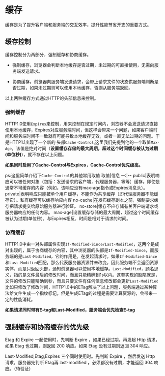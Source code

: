 # 缓存
缓存是为了提升客户端和服务端的交互效率，提升性能节省开支的重要方式。
## 缓存控制
缓存控制分为两部分，强制缓存和协商缓存。
* 强制缓存，浏览器会判断本地缓存是否过期，未过期的可直接使用，无需向服务端发送请求。

* 协商缓存，浏览器向服务端发送请求，会带上请求文件的状态供服务端判断是否过期，如果未过期则可以使用本地缓存，否则从服务端返回。

以上两种缓存方式通过HTTP的头部信息来控制。

### 强制缓存
HTTP1.0使用`Expires`来控制，用来控制在规定时间内，浏览器不会发送请求直接使用本地缓存，Expires对应服务端时间，但这样会带来一个问题，如果客户端时间和服务端时间不一致就有可能导致本地缓存无效，或者一直无法过期的问题。于是HTTP1.1出现了一个新的
头部`Cache-Control`,这里我们先提到他的一个取值`Max-Age`，该值是绝对时间（**设置缓存存储的最大周期，超过这个时间缓存被认为过期(单位秒)**），就不存在以上问题。

**如果同时启用了Cache-Control与Expires，Cache-Control优先级高。**

ps:这里简单介绍下`Cache-Control`的其他常用取值
取值|信息
--:|--
public|表明响应可以被任何对象（包括：发送请求的客户端，代理服务器，等等）缓存，即使是通常不可缓存的内容（例如，该响应没有max-age指令或Expires消息头）。
private|表明响应只能被单个用户缓存，不能作为共享缓存（即代理服务器不能缓存它）。私有缓存可以缓存响应内容
no-cache|在发布缓存副本之前，强制要求缓存把请求提交给原始服务器进行验证。
no-store|缓存不应存储有关客户端请求或服务器响应的任何内容。
max-age|设置缓存存储的最大周期，超过这个时间缓存被认为过期(单位秒)。与Expires相反，时间是相对于请求的时间。

### 协商缓存
HTTP1.0中由一对头部属性实现`If-Modified-Since/Last-Modified`，这两个是成对出现的，属于协商缓存的内容，其中浏览器的头部是`If-Modified-Since`，而服务端的是`Last-Modified`，它的作用是，在发起请求时，如果`If-Modified-Since`和`Last-Modified`匹配，那么代表服务器资源并未改变，因此服务端不会返回资源实体，而是只返回头部，通知浏览器可以使用本地缓存。`Last-Modified`，顾名思义，指的是文件最后的修改时间，而且只能精确到1s以内。这套实现的缺陷就是，文件的修改只能精确到秒，而且只要文件有任何信息修改都会更新`Last-Modified`比如只修改了修改时间，HTTP1.0中的ETag解决了以上问题，服务端通过某种算法给文件生成一个指纹标记，但是生成ETag的过程是需要计算资源的，会带来一定的性能消耗。

**如果请求同时带有E-tag和Last-Modified，服务端会优先检查E-tag**

## 强制缓存和协商缓存的优先级

Etag 和 Expire 一起使用时，先判断 Expire ，如果已经过期，再发起 Http 请求，如果 Etag 也过期，则返回 200 响应。如果 Etag 没有过期则返回 304 响应。

Last-Modified,Etag,Expires 三个同时使用时。先判断 Expire ，然后发送 Http 请求，服务器先判断 Etag再 last-modified ，必须都没有过期，才能返回 304 响应。（待验证）